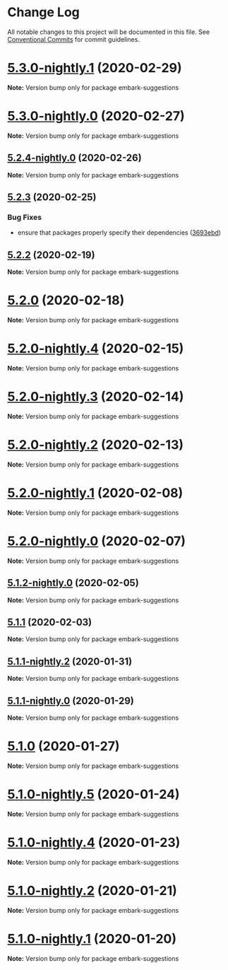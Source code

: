 # Change Log

All notable changes to this project will be documented in this file.
See [Conventional Commits](https://conventionalcommits.org) for commit guidelines.

# [5.3.0-nightly.1](https://github.com/embark-framework/embark/compare/v5.3.0-nightly.0...v5.3.0-nightly.1) (2020-02-29)

**Note:** Version bump only for package embark-suggestions





# [5.3.0-nightly.0](https://github.com/embark-framework/embark/compare/v5.2.4-nightly.0...v5.3.0-nightly.0) (2020-02-27)

**Note:** Version bump only for package embark-suggestions





## [5.2.4-nightly.0](https://github.com/embark-framework/embark/compare/v5.2.3...v5.2.4-nightly.0) (2020-02-26)

**Note:** Version bump only for package embark-suggestions





## [5.2.3](https://github.com/embark-framework/embark/compare/v5.2.3-nightly.1...v5.2.3) (2020-02-25)


### Bug Fixes

* ensure that packages properly specify their dependencies ([3693ebd](https://github.com/embark-framework/embark/commit/3693ebd))





## [5.2.2](https://github.com/embark-framework/embark/compare/v5.2.1...v5.2.2) (2020-02-19)

**Note:** Version bump only for package embark-suggestions





# [5.2.0](https://github.com/embark-framework/embark/compare/v5.2.0-nightly.5...v5.2.0) (2020-02-18)

**Note:** Version bump only for package embark-suggestions





# [5.2.0-nightly.4](https://github.com/embark-framework/embark/compare/v5.2.0-nightly.3...v5.2.0-nightly.4) (2020-02-15)

**Note:** Version bump only for package embark-suggestions





# [5.2.0-nightly.3](https://github.com/embark-framework/embark/compare/v5.2.0-nightly.2...v5.2.0-nightly.3) (2020-02-14)

**Note:** Version bump only for package embark-suggestions





# [5.2.0-nightly.2](https://github.com/embark-framework/embark/compare/v5.2.0-nightly.1...v5.2.0-nightly.2) (2020-02-13)

**Note:** Version bump only for package embark-suggestions





# [5.2.0-nightly.1](https://github.com/embark-framework/embark/compare/v5.2.0-nightly.0...v5.2.0-nightly.1) (2020-02-08)

**Note:** Version bump only for package embark-suggestions





# [5.2.0-nightly.0](https://github.com/embark-framework/embark/compare/v5.1.2-nightly.1...v5.2.0-nightly.0) (2020-02-07)

**Note:** Version bump only for package embark-suggestions





## [5.1.2-nightly.0](https://github.com/embark-framework/embark/compare/v5.1.1...v5.1.2-nightly.0) (2020-02-05)

**Note:** Version bump only for package embark-suggestions





## [5.1.1](https://github.com/embark-framework/embark/compare/v5.1.1-nightly.4...v5.1.1) (2020-02-03)

**Note:** Version bump only for package embark-suggestions





## [5.1.1-nightly.2](https://github.com/embark-framework/embark/compare/v5.1.1-nightly.1...v5.1.1-nightly.2) (2020-01-31)

**Note:** Version bump only for package embark-suggestions





## [5.1.1-nightly.0](https://github.com/embark-framework/embark/compare/v5.1.0...v5.1.1-nightly.0) (2020-01-29)

**Note:** Version bump only for package embark-suggestions





# [5.1.0](https://github.com/embark-framework/embark/compare/v5.1.0-nightly.6...v5.1.0) (2020-01-27)

**Note:** Version bump only for package embark-suggestions





# [5.1.0-nightly.5](https://github.com/embark-framework/embark/compare/v5.1.0-nightly.4...v5.1.0-nightly.5) (2020-01-24)

**Note:** Version bump only for package embark-suggestions





# [5.1.0-nightly.4](https://github.com/embark-framework/embark/compare/v5.1.0-nightly.3...v5.1.0-nightly.4) (2020-01-23)

**Note:** Version bump only for package embark-suggestions





# [5.1.0-nightly.2](https://github.com/embark-framework/embark/compare/v5.1.0-nightly.1...v5.1.0-nightly.2) (2020-01-21)

**Note:** Version bump only for package embark-suggestions





# [5.1.0-nightly.1](https://github.com/embark-framework/embark/compare/v5.1.0-nightly.0...v5.1.0-nightly.1) (2020-01-20)

**Note:** Version bump only for package embark-suggestions
